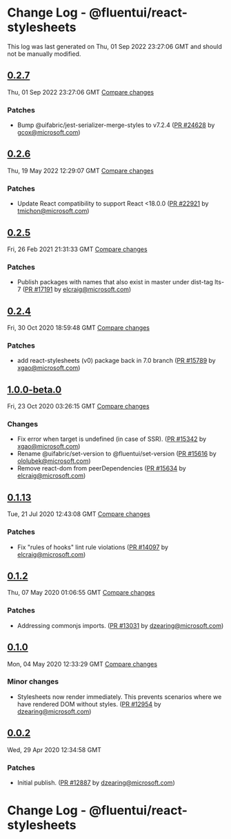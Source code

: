 # Change Log - @fluentui/react-stylesheets

This log was last generated on Thu, 01 Sep 2022 23:27:06 GMT and should not be manually modified.

<!-- Start content -->

## [0.2.7](https://github.com/microsoft/fluentui/tree/@fluentui/react-stylesheets_v0.2.7)

Thu, 01 Sep 2022 23:27:06 GMT 
[Compare changes](https://github.com/microsoft/fluentui/compare/@fluentui/react-stylesheets_v0.2.6..@fluentui/react-stylesheets_v0.2.7)

### Patches

- Bump @uifabric/jest-serializer-merge-styles to v7.2.4 ([PR #24628](https://github.com/microsoft/fluentui/pull/24628) by gcox@microsoft.com)

## [0.2.6](https://github.com/microsoft/fluentui/tree/@fluentui/react-stylesheets_v0.2.6)

Thu, 19 May 2022 12:29:07 GMT 
[Compare changes](https://github.com/microsoft/fluentui/compare/@fluentui/react-stylesheets_v0.2.5..@fluentui/react-stylesheets_v0.2.6)

### Patches

- Update React compatibility to support React <18.0.0 ([PR #22921](https://github.com/microsoft/fluentui/pull/22921) by tmichon@microsoft.com)

## [0.2.5](https://github.com/microsoft/fluentui/tree/@fluentui/react-stylesheets_v0.2.5)

Fri, 26 Feb 2021 21:31:33 GMT 
[Compare changes](https://github.com/microsoft/fluentui/compare/@fluentui/react-stylesheets_v0.2.4..@fluentui/react-stylesheets_v0.2.5)

### Patches

- Publish packages with names that also exist in master under dist-tag lts-7 ([PR #17191](https://github.com/microsoft/fluentui/pull/17191) by elcraig@microsoft.com)

## [0.2.4](https://github.com/microsoft/fluentui/tree/@fluentui/react-stylesheets_v0.2.4)

Fri, 30 Oct 2020 18:59:48 GMT 
[Compare changes](https://github.com/microsoft/fluentui/compare/@fluentui/react-stylesheets_v1.0.0-beta.0..@fluentui/react-stylesheets_v0.2.4)

### Patches

- add react-stylesheets (v0) package back in 7.0 branch ([PR #15789](https://github.com/microsoft/fluentui/pull/15789) by xgao@microsoft.com)

## [1.0.0-beta.0](https://github.com/microsoft/fluentui/tree/@fluentui/react-stylesheets_v1.0.0-beta.0)

Fri, 23 Oct 2020 03:26:15 GMT 
[Compare changes](https://github.com/microsoft/fluentui/compare/@fluentui/react-stylesheets_v0.2.2..@fluentui/react-stylesheets_v1.0.0-beta.0)

### Changes

- Fix error when target is undefined (in case of SSR). ([PR #15342](https://github.com/microsoft/fluentui/pull/15342) by xgao@microsoft.com)
- Rename @uifabric/set-version to @fluentui/set-version ([PR #15616](https://github.com/microsoft/fluentui/pull/15616) by ololubek@microsoft.com)
- Remove react-dom from peerDependencies ([PR #15634](https://github.com/microsoft/fluentui/pull/15634) by elcraig@microsoft.com)

## [0.1.13](https://github.com/microsoft/fluentui/tree/@fluentui/react-stylesheets_v0.1.13)

Tue, 21 Jul 2020 12:43:08 GMT 
[Compare changes](https://github.com/microsoft/fluentui/compare/@fluentui/react-stylesheets_v0.1.11..@fluentui/react-stylesheets_v0.1.13)

### Patches

- Fix "rules of hooks" lint rule violations ([PR #14097](https://github.com/microsoft/fluentui/pull/14097) by elcraig@microsoft.com)

## [0.1.2](https://github.com/microsoft/fluentui/tree/@fluentui/react-stylesheets_v0.1.2)

Thu, 07 May 2020 01:06:55 GMT 
[Compare changes](https://github.com/microsoft/fluentui/compare/@fluentui/react-stylesheets_v0.1.0..@fluentui/react-stylesheets_v0.1.2)

### Patches

- Addressing commonjs imports. ([PR #13031](https://github.com/microsoft/fluentui/pull/13031) by dzearing@microsoft.com)

## [0.1.0](https://github.com/microsoft/fluentui/tree/@fluentui/react-stylesheets_v0.1.0)

Mon, 04 May 2020 12:33:29 GMT 
[Compare changes](https://github.com/microsoft/fluentui/compare/@fluentui/react-stylesheets_v0.0.2..@fluentui/react-stylesheets_v0.1.0)

### Minor changes

- Stylesheets now render immediately. This prevents scenarios where we have rendered DOM without styles. ([PR #12954](https://github.com/microsoft/fluentui/pull/12954) by dzearing@microsoft.com)

## [0.0.2](https://github.com/microsoft/fluentui/tree/@fluentui/react-stylesheets_v0.0.2)

Wed, 29 Apr 2020 12:34:58 GMT

### Patches

- Initial publish. ([PR #12887](https://github.com/microsoft/fluentui/pull/12887) by dzearing@microsoft.com)

# Change Log - @fluentui/react-stylesheets
